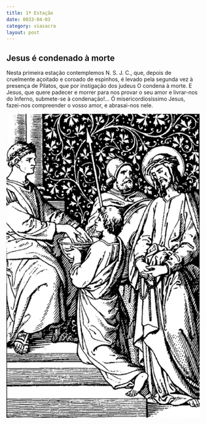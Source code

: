 ```yaml
---
title: 1ª Estação
date: 0033-04-03
category: viasacra
layout: post
---
```


## Jesus é condenado à morte

Nesta primeira estação contemplemos N. S. J. C., que, depois de cruelmente açoitado e coroado de espinhos, é levado pela segunda vez à presença de Pilatos, que por instigação dos judeus O condena à morte. E Jesus, que quere padecer e morrer para nos provar o seu amor e livrar-nos do Inferno, submete-se à condenação!... Ó misericordiosíssimo Jesus, fazei-nos compreender o vosso amor, e abrasai-nos nele.

![estacao 1](/assets/img/station1.png)
